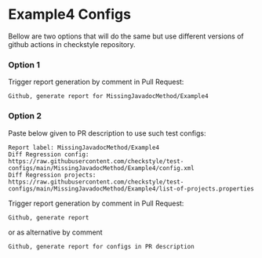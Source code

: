 # Example4 Configs

Bellow are two options that will do the same but use different versions
of github actions in checkstyle repository.


### Option 1
Trigger report generation by comment in Pull Request:
```
Github, generate report for MissingJavadocMethod/Example4
```

### Option 2

Paste below given to PR description to use such test configs:
```
Report label: MissingJavadocMethod/Example4
Diff Regression config: https://raw.githubusercontent.com/checkstyle/test-configs/main/MissingJavadocMethod/Example4/config.xml
Diff Regression projects: https://raw.githubusercontent.com/checkstyle/test-configs/main/MissingJavadocMethod/Example4/list-of-projects.properties
```

Trigger report generation by comment in Pull Request:
```
Github, generate report
```
or as alternative by comment
```
Github, generate report for configs in PR description
```
